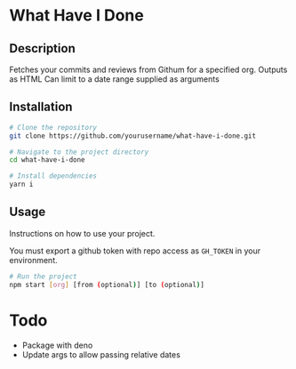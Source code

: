 # What Have I Done

## Description

Fetches your commits and reviews from Githum for a specified org. Outputs as HTML
Can limit to a date range supplied as arguments

## Installation


```bash
# Clone the repository
git clone https://github.com/yourusername/what-have-i-done.git

# Navigate to the project directory
cd what-have-i-done

# Install dependencies
yarn i
```

## Usage
Instructions on how to use your project.

You must export a github token with repo access as `GH_TOKEN` in your environment.   

```bash
# Run the project
npm start [org] [from (optional)] [to (optional)]
```


# Todo

- Package with deno
- Update args to allow passing relative dates
